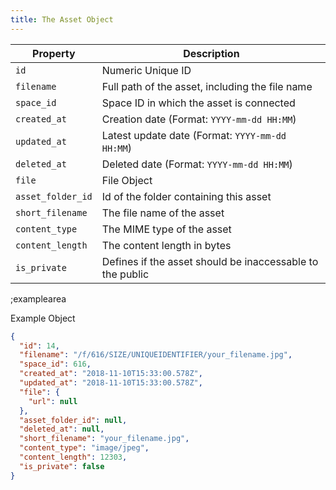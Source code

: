 ```yaml
---
title: The Asset Object
---
```


| Property | Description |
|---|---|
| `id` | Numeric Unique ID |
| `filename` | Full path of the asset, including the file name |
| `space_id` | Space ID in which the asset is connected |
| `created_at` | Creation date (Format: `YYYY-mm-dd HH:MM`) |
| `updated_at` | Latest update date (Format: `YYYY-mm-dd HH:MM`) |
| `deleted_at` | Deleted date (Format: `YYYY-mm-dd HH:MM`) |
| `file` | File Object |
| `asset_folder_id` | Id of the folder containing this asset |
| `short_filename` | The file name of the asset |
| `content_type` | The MIME type of the asset |
| `content_length` | The content length in bytes |
| `is_private` | Defines if the asset should be inaccessable to the public |

;examplearea

Example Object

```json
{
  "id": 14,
  "filename": "/f/616/SIZE/UNIQUEIDENTIFIER/your_filename.jpg",
  "space_id": 616,
  "created_at": "2018-11-10T15:33:00.578Z",
  "updated_at": "2018-11-10T15:33:00.578Z",
  "file": {
    "url": null
  },
  "asset_folder_id": null,
  "deleted_at": null,
  "short_filename": "your_filename.jpg",
  "content_type": "image/jpeg",
  "content_length": 12303,
  "is_private": false
}
```
